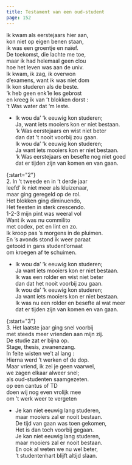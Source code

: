 ```yaml
---
title: Testament van een oud-student
page: 152
---  
```


Ik kwam als eerstejaars hier aan,  
kon niet op eigen benen staan,  
ik was een groentje en naïef.  
De toekomst, die lachte me toe,  
maar ik had helemaal geen clou  
hoe het leven was aan de univ.  
Ik kwam, ik zag, ik overwon  
d’examens, want ik was niet dom  
Ik kon studeren als de beste.  
‘k heb geen enk’le les gebrost  
en kreeg ik van ’t blokken dorst :  
’t Was water dat ‘m leste.  


- Ik wou da’ ‘k eeuwig kon studeren;  
Ja, want iets mooiers kon er niet bestaan.  
‘k Was eerstejaars en wist niet beter  
dan dat ’t nooit voorbij zou gaan.  
Ik wou da’ ‘k eeuwig kon studeren;  
Ja want iets mooiers kon er niet bestaan.  
‘k Was eerstejaars en besefte nog niet goed  
dat er tijden zijn van komen en van gaan.  

   
{:start="2"}  
2. In ’t tweede en in ’t derde jaar  
leefd’ ik niet meer als kluizenaar,  
maar ging geregeld op de rol.  
Het blokken ging diminuendo,  
Het feesten in sterk crescendo.  
1-2-3 mijn pint was weeral vol  
Want ik was nu commilito  
met codex, pet en lint en zo.  
Ik kroop pas ’s morgens in de pluimen.  
En ’s avonds stond ik weer paraat  
getooid in gans student’ornaat  
om kroegen af te schuimen.  


- Ik wou da’ ‘k eeuwig kon studeren;  
Ja want iets mooiers kon er niet bestaan.  
Ik was een rolder en wist niet beter  
dan dat het nooit voorbij zou gaan.  
Ik wou da’ ‘k eeuwig kon studeren;  
Ja want iets mooiers kon er niet bestaan.  
Ik was nu een rolder en besefte al wat meer  
dat er tijden zijn van komen en van gaan.  


{:start="3"}  
3. Het laatste jaar ging snel voorbij  
met steeds meer vrienden aan mijn zij.  
De studie zat er bijna op.  
Stage, thesis, zwanenzang.  
In feite wisten we’t al lang :  
Hierna werd ’t werken of de dop.  
Maar vriend, ik zei je geen vaarwel,  
we zagen elkaar alweer snel;  
als oud-studenten saamgezeten.  
op een cantus of TD  
doen wij nog even vrolijk mee  
om ’t werk weer te vergeten  


- Je kan niet eeuwig lang studeren,  
maar mooiers zal er nooit bestaan.  
De tijd van gaan was toen gekomen,  
Het is dan toch voorbij gegaan.  
Je kan niet eeuwig lang studeren,  
maar mooiers zal er nooit bestaan.  
En ook al weten we nu wel beter,  
’t studentenhart blijft altijd slaan.  